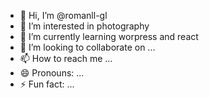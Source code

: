- 👋 Hi, I’m @romanll-gl
- 👀 I’m interested in photography
- 🌱 I’m currently learning worpress and react
- 💞️ I’m looking to collaborate on ...
- 📫 How to reach me ...
- 😄 Pronouns: ...
- ⚡ Fun fact: ...

<!---
romanll-gl/romanll-gl is a ✨ special ✨ repository because its `README.md` (this file) appears on your GitHub profile.
You can click the Preview link to take a look at your changes.
--->
